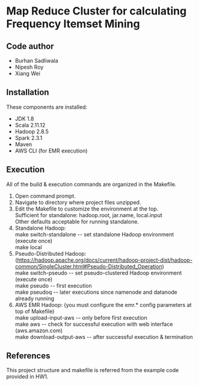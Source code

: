 # Map Reduce Cluster for calculating Frequency Itemset Mining

Code author
-----------
- Burhan Sadliwala
- Nipesh Roy
- Xiang Wei

Installation
------------
These components are installed:
- JDK 1.8
- Scala 2.11.12
- Hadoop 2.8.5
- Spark 2.3.1
- Maven
- AWS CLI (for EMR execution)


Execution
---------
All of the build & execution commands are organized in the Makefile.
1) Open command prompt.
2) Navigate to directory where project files unzipped.
3) Edit the Makefile to customize the environment at the top.<br/>
	Sufficient for standalone: hadoop.root, jar.name, local.input<br/>
	Other defaults acceptable for running standalone.<br/>
4) Standalone Hadoop:<br/>
	make switch-standalone		-- set standalone Hadoop environment (execute once)<br/>
	make local<br/>
5) Pseudo-Distributed Hadoop: (https://hadoop.apache.org/docs/current/hadoop-project-dist/hadoop-common/SingleCluster.html#Pseudo-Distributed_Operation)<br/>
	make switch-pseudo			-- set pseudo-clustered Hadoop environment (execute once)<br/>
	make pseudo					-- first execution<br/>
	make pseudoq				-- later executions since namenode and datanode already running<br/>
6) AWS EMR Hadoop: (you must configure the emr.* config parameters at top of Makefile)<br/>
	make upload-input-aws		-- only before first execution<br/>
	make aws					-- check for successful execution with web interface (aws.amazon.com)<br/>
	make download-output-aws			-- after successful execution & termination<br/>


References
----------
This project structure and makefile is referred from the example code provided in HW1.
